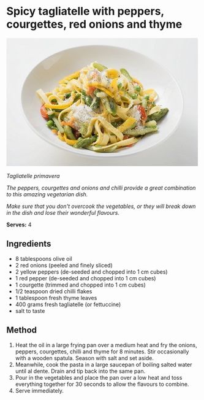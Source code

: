 # Spicy tagliatelle with peppers, courgettes, red onions and thyme

![Name](resources/primavera.jpg)

*Tagliatelle primavera*

*The peppers, courgettes and onions and chilli provide a great combination to this  amazing vegetarian dish.*

*Make sure that you don't overcook the vegetables, or they will break down in the dish and lose their wonderful flavours.*

**Serves:** 4

## Ingredients
- 8 tablespoons olive oil
- 2 red onions (peeled and finely sliced)
- 2 yellow peppers (de-seeded and chopped into 1 cm cubes)
- 1 red pepper (de-seeded and chopped into 1 cm cubes)
- 1 courgette (trimmed and chopped into 1 cm cubes)
- 1/2 teaspoon dried chilli flakes
- 1 tablespoon fresh thyme leaves
- 400 grams fresh tagliatelle (or fettuccine)
- salt to taste

## Method
1. Heat the oil in a large frying pan over a medium heat and fry the onions, peppers, courgettes, chilli and thyme for 8 minutes. Stir occasionally with a wooden spatula. Season with salt and set aside.
1. Meanwhile, cook the pasta in a large saucepan of boiling salted water until al dente. Drain and tip back into the same pan.
1. Pour in the vegetables and place the pan over a low heat and toss everything together for 30 seconds to allow the flavours to combine.
1. Serve immediately.